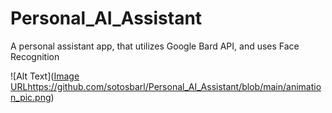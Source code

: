 # Personal_AI_Assistant
A personal assistant app, that utilizes Google Bard API, and uses Face Recognition


![Alt Text]([Image URL](https://github.com/sotosbarl/Personal_AI_Assistant/blob/main/animation_pic.png)https://github.com/sotosbarl/Personal_AI_Assistant/blob/main/animation_pic.png)

